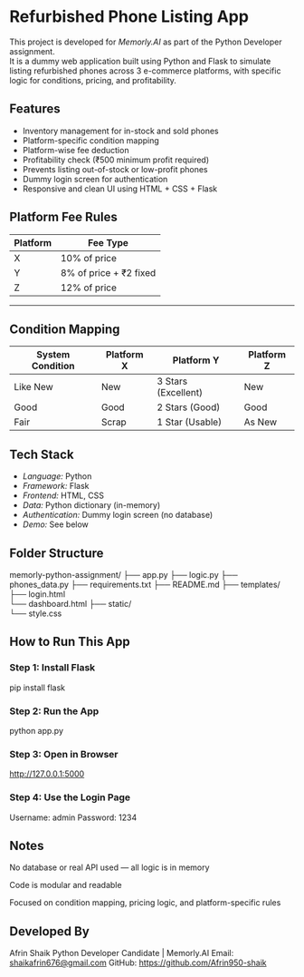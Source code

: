 # Refurbished Phone Listing App

This project is developed for *Memorly.AI* as part of the Python Developer assignment.  
It is a dummy web application built using Python and Flask to simulate listing refurbished phones across 3 e-commerce platforms, with specific logic for conditions, pricing, and profitability.



## Features

- Inventory management for in-stock and sold phones
- Platform-specific condition mapping
- Platform-wise fee deduction
- Profitability check (₹500 minimum profit required)
- Prevents listing out-of-stock or low-profit phones
- Dummy login screen for authentication
- Responsive and clean UI using HTML + CSS + Flask



## Platform Fee Rules

| Platform | Fee Type                     |
|----------|------------------------------|
| X        | 10% of price                 |
| Y        | 8% of price + ₹2 fixed       |
| Z        | 12% of price                 |

---

## Condition Mapping

| System Condition | Platform X | Platform Y         | Platform Z |
|------------------|------------|---------------------|------------|
| Like New         | New        | 3 Stars (Excellent) | New        |
| Good             | Good       | 2 Stars (Good)      | Good       |
| Fair             | Scrap      | 1 Star (Usable)     | As New     |


## Tech Stack

- *Language:* Python
- *Framework:* Flask
- *Frontend:* HTML, CSS
- *Data:* Python dictionary (in-memory)
- *Authentication:* Dummy login screen (no database)
- *Demo:* See below



##  Folder Structure

memorly-python-assignment/ 
 ├── app.py 
 ├── logic.py 
 ├── phones_data.py 
 ├── requirements.txt 
 ├── README.md 
 ├── templates/   
  ├── login.html    
  └── dashboard.html 
 ├── static/  
  └── style.css 
 





##  How to Run This App

### Step 1: Install Flask
pip install flask

### Step 2: Run the App
python app.py

### Step 3: Open in Browser
http://127.0.0.1:5000

### Step 4: Use the Login Page
Username: admin
Password: 1234


## Notes

No database or real API used — all logic is in memory

Code is modular and readable

Focused on condition mapping, pricing logic, and platform-specific rules

## Developed By

Afrin Shaik
Python Developer Candidate | Memorly.AI
Email: shaikafrin676@gmail.com
GitHub: https://github.com/Afrin950-shaik


